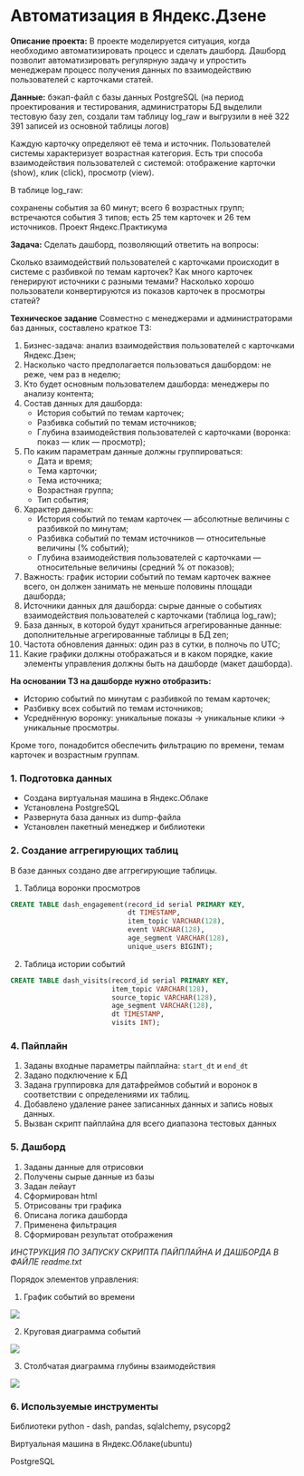 # Автоматизация в Яндекс.Дзене

**Описание проекта:** В проекте моделируется ситуация, когда необходимо автоматизировать процесс и сделать дашборд. Дашборд позволит автоматизировать регулярную задачу и упростить менеджерам процесс получения данных по взаимодействию пользователей с карточками статей.

**Данные:** бэкап-файл с базы данных PostgreSQL (на период проектирования и тестирования, администраторы БД выделили тестовую базу zen, создали там таблицу log_raw и выгрузили в неё 322 391 записей из основной таблицы логов)

Каждую карточку определяют её тема и источник. Пользователей системы характеризует возрастная категория. Есть три способа взаимодействия пользователей с системой: отображение карточки (show), клик (click), просмотр (view).

В таблице log_raw:

сохранены события за 60 минут;
всего 6 возрастных групп;
встречаются события 3 типов;
есть 25 тем карточек и 26 тем источников.
Проект Яндекс.Практикума

**Задача:** Сделать дашборд, позволяющий ответить на вопросы:

Сколько взаимодействий пользователей с карточками происходит в системе с разбивкой по темам карточек?
Как много карточек генерируют источники с разными темами?
Насколько хорошо пользователи конвертируются из показов карточек в просмотры статей?

**Техническое задание**
Совместно с менеджерами и администраторами баз данных, составлено краткое ТЗ:

1. Бизнес-задача: анализ взаимодействия пользователей с карточками Яндекс.Дзен;
2. Насколько часто предполагается пользоваться дашбордом: не реже, чем раз в неделю;
3. Кто будет основным пользователем дашборда: менеджеры по анализу контента;
4. Состав данных для дашборда:
    - История событий по темам карточек;
    - Разбивка событий по темам источников;
    - Глубина взаимодействия пользователей с карточками (воронка: показ — клик — просмотр);
5. По каким параметрам данные должны группироваться:
    - Дата и время;
    - Тема карточки;
    - Тема источника;
    - Возрастная группа;
    - Тип события;
6. Характер данных:
    - История событий по темам карточек — абсолютные величины с разбивкой по минутам;
    - Разбивка событий по темам источников — относительные величины (% событий);
    - Глубина взаимодействия пользователей с карточками — относительные величины (средний % от показов);
7. Важность: график истории событий по темам карточек важнее всего, он должен занимать не меньше половины площади дашборда;
8. Источники данных для дашборда: cырые данные о событиях взаимодействия пользователей с карточками (таблица log_raw);
9. База данных, в которой будут храниться агрегированные данные: дополнительные агрегированные таблицы в БД zen;
10. Частота обновления данных: один раз в сутки, в полночь по UTC;
11. Какие графики должны отображаться и в каком порядке, какие элементы управления должны быть на дашборде (макет дашборда).

**На основании ТЗ на дашборде нужно отобразить:**

- Историю событий по минутам с разбивкой по темам карточек;
- Разбивку всех событий по темам источников;
- Усреднённую воронку: уникальные показы -> уникальные клики -> уникальные просмотры.

Кроме того, понадобится обеспечить фильтрацию по времени, темам карточек и возрастным группам.

### 1. Подготовка данных

- Создана виртуальная машина в Яндекс.Облаке 
- Установлена PostgreSQL 
- Развернута база данных из dump-файла
- Установлен пакетный менеджер и библиотеки


### 2. Создание аггрегирующих таблиц

В базе данных создано две аггрегирующие таблицы.
1. Таблица воронки просмотров 
```SQL
CREATE TABLE dash_engagement(record_id serial PRIMARY KEY, 
                             dt TIMESTAMP,        
                             item_topic VARCHAR(128),     
                             event VARCHAR(128),    
                             age_segment VARCHAR(128),
                             unique_users BIGINT);
```                     
2. Таблица истории событий

```SQL
CREATE TABLE dash_visits(record_id serial PRIMARY KEY,       
                         item_topic VARCHAR(128),
                         source_topic VARCHAR(128),
                         age_segment VARCHAR(128),
                         dt TIMESTAMP,
                         visits INT);
```  
### 4. Пайплайн 

1. Заданы входные параметры пайплайна: `start_dt` и `end_dt`
2. Задано подключение к БД 
3. Задана группировка для датафреймов событий и воронок в соответствии с определениями их таблиц.
4. Добавлено удаление ранее записанных данных и запись новых данных.
5. Вызван скрипт пайплайна для всего диапазона тестовых данных

### 5. Дашборд

1. Заданы данные для отрисовки
2. Получены сырые данные из базы
3. Задан лейаут
4. Сформирован html
5. Отрисованы три графика
6. Описана логика дашборда
7. Применена фильтрация
8. Сформирован результат отображения

*ИНСТРУКЦИЯ ПО ЗАПУСКУ СКРИПТА ПАЙПЛАЙНА И ДАШБОРДА В ФАЙЛЕ readme.txt*

Порядок элементов управления:

1. График событий во времени

<img src="images/dash_plot1.png?raw=true"/>

2. Круговая диаграмма событий

<img src="images/dash_plot2.png?raw=true"/>

3. Столбчатая диаграмма глубины взаимодействия

<img src="images/dash_plot3.png?raw=true"/>

### 6. Используемые инструменты

Библиотеки python - dash, pandas, sqlalchemy, psycopg2

Виртуальная машина в Яндекс.Облаке(ubuntu)

PostgreSQL 

